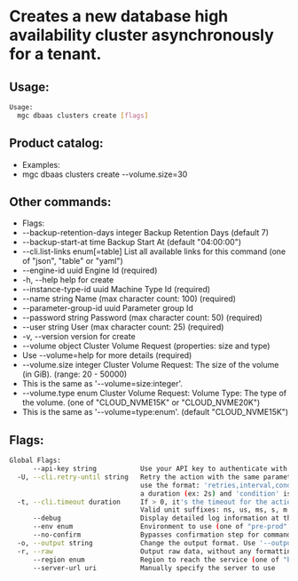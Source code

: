 # Creates a new database high availability cluster asynchronously for a tenant.

## Usage:
```bash
Usage:
  mgc dbaas clusters create [flags]
```

## Product catalog:
- Examples:
- mgc dbaas clusters create --volume.size=30

## Other commands:
- Flags:
- --backup-retention-days integer   Backup Retention Days (default 7)
- --backup-start-at time            Backup Start At (default "04:00:00")
- --cli.list-links enum[=table]     List all available links for this command (one of "json", "table" or "yaml")
- --engine-id uuid                  Engine Id (required)
- -h, --help                            help for create
- --instance-type-id uuid           Machine Type Id (required)
- --name string                     Name (max character count: 100) (required)
- --parameter-group-id uuid         Parameter group Id
- --password string                 Password (max character count: 50) (required)
- --user string                     User (max character count: 25) (required)
- -v, --version                         version for create
- --volume object                   Cluster Volume Request (properties: size and type)
- Use --volume=help for more details (required)
- --volume.size integer             Cluster Volume Request: The size of the volume (in GiB). (range: 20 - 50000)
- This is the same as '--volume=size:integer'.
- --volume.type enum                Cluster Volume Request: Volume Type: The type of the volume. (one of "CLOUD_NVME15K" or "CLOUD_NVME20K")
- This is the same as '--volume=type:enum'. (default "CLOUD_NVME15K")

## Flags:
```bash
Global Flags:
      --api-key string           Use your API key to authenticate with the API
  -U, --cli.retry-until string   Retry the action with the same parameters until the given condition is met. The flag parameters
                                 use the format: 'retries,interval,condition', where 'retries' is a positive integer, 'interval' is
                                 a duration (ex: 2s) and 'condition' is a 'engine=value' pair such as "jsonpath=expression"
  -t, --cli.timeout duration     If > 0, it's the timeout for the action execution. It's specified as numbers and unit suffix.
                                 Valid unit suffixes: ns, us, ms, s, m and h. Examples: 300ms, 1m30s
      --debug                    Display detailed log information at the debug level
      --env enum                 Environment to use (one of "pre-prod" or "prod") (default "prod")
      --no-confirm               Bypasses confirmation step for commands that ask a confirmation from the user
  -o, --output string            Change the output format. Use '--output=help' to know more details.
  -r, --raw                      Output raw data, without any formatting or coloring
      --region enum              Region to reach the service (one of "br-mgl1", "br-ne1" or "br-se1") (default "br-se1")
      --server-url uri           Manually specify the server to use
```

